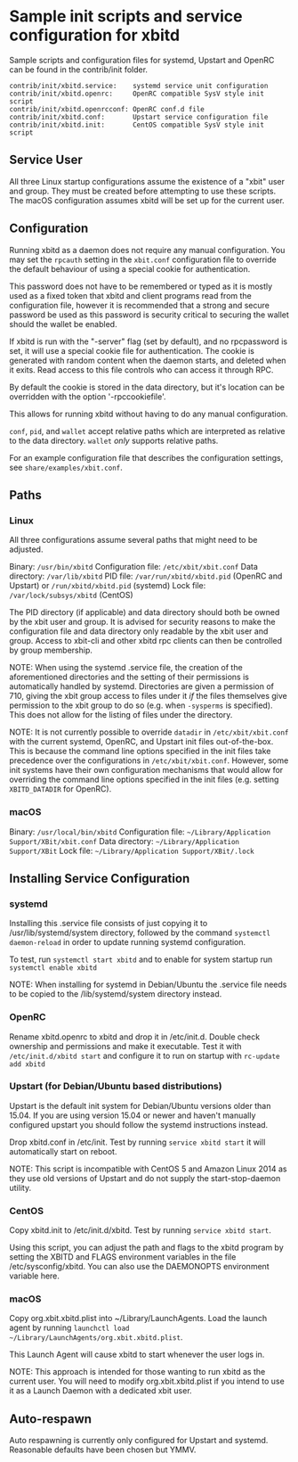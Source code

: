 Sample init scripts and service configuration for xbitd
==========================================================

Sample scripts and configuration files for systemd, Upstart and OpenRC
can be found in the contrib/init folder.

    contrib/init/xbitd.service:    systemd service unit configuration
    contrib/init/xbitd.openrc:     OpenRC compatible SysV style init script
    contrib/init/xbitd.openrcconf: OpenRC conf.d file
    contrib/init/xbitd.conf:       Upstart service configuration file
    contrib/init/xbitd.init:       CentOS compatible SysV style init script

Service User
---------------------------------

All three Linux startup configurations assume the existence of a "xbit" user
and group.  They must be created before attempting to use these scripts.
The macOS configuration assumes xbitd will be set up for the current user.

Configuration
---------------------------------

Running xbitd as a daemon does not require any manual configuration. You may
set the `rpcauth` setting in the `xbit.conf` configuration file to override
the default behaviour of using a special cookie for authentication.

This password does not have to be remembered or typed as it is mostly used
as a fixed token that xbitd and client programs read from the configuration
file, however it is recommended that a strong and secure password be used
as this password is security critical to securing the wallet should the
wallet be enabled.

If xbitd is run with the "-server" flag (set by default), and no rpcpassword is set,
it will use a special cookie file for authentication. The cookie is generated with random
content when the daemon starts, and deleted when it exits. Read access to this file
controls who can access it through RPC.

By default the cookie is stored in the data directory, but it's location can be overridden
with the option '-rpccookiefile'.

This allows for running xbitd without having to do any manual configuration.

`conf`, `pid`, and `wallet` accept relative paths which are interpreted as
relative to the data directory. `wallet` *only* supports relative paths.

For an example configuration file that describes the configuration settings,
see `share/examples/xbit.conf`.

Paths
---------------------------------

### Linux

All three configurations assume several paths that might need to be adjusted.

Binary:              `/usr/bin/xbitd`
Configuration file:  `/etc/xbit/xbit.conf`
Data directory:      `/var/lib/xbitd`
PID file:            `/var/run/xbitd/xbitd.pid` (OpenRC and Upstart) or `/run/xbitd/xbitd.pid` (systemd)
Lock file:           `/var/lock/subsys/xbitd` (CentOS)

The PID directory (if applicable) and data directory should both be owned by the
xbit user and group. It is advised for security reasons to make the
configuration file and data directory only readable by the xbit user and
group. Access to xbit-cli and other xbitd rpc clients can then be
controlled by group membership.

NOTE: When using the systemd .service file, the creation of the aforementioned
directories and the setting of their permissions is automatically handled by
systemd. Directories are given a permission of 710, giving the xbit group
access to files under it _if_ the files themselves give permission to the
xbit group to do so (e.g. when `-sysperms` is specified). This does not allow
for the listing of files under the directory.

NOTE: It is not currently possible to override `datadir` in
`/etc/xbit/xbit.conf` with the current systemd, OpenRC, and Upstart init
files out-of-the-box. This is because the command line options specified in the
init files take precedence over the configurations in
`/etc/xbit/xbit.conf`. However, some init systems have their own
configuration mechanisms that would allow for overriding the command line
options specified in the init files (e.g. setting `XBITD_DATADIR` for
OpenRC).

### macOS

Binary:              `/usr/local/bin/xbitd`
Configuration file:  `~/Library/Application Support/XBit/xbit.conf`
Data directory:      `~/Library/Application Support/XBit`
Lock file:           `~/Library/Application Support/XBit/.lock`

Installing Service Configuration
-----------------------------------

### systemd

Installing this .service file consists of just copying it to
/usr/lib/systemd/system directory, followed by the command
`systemctl daemon-reload` in order to update running systemd configuration.

To test, run `systemctl start xbitd` and to enable for system startup run
`systemctl enable xbitd`

NOTE: When installing for systemd in Debian/Ubuntu the .service file needs to be copied to the /lib/systemd/system directory instead.

### OpenRC

Rename xbitd.openrc to xbitd and drop it in /etc/init.d.  Double
check ownership and permissions and make it executable.  Test it with
`/etc/init.d/xbitd start` and configure it to run on startup with
`rc-update add xbitd`

### Upstart (for Debian/Ubuntu based distributions)

Upstart is the default init system for Debian/Ubuntu versions older than 15.04. If you are using version 15.04 or newer and haven't manually configured upstart you should follow the systemd instructions instead.

Drop xbitd.conf in /etc/init.  Test by running `service xbitd start`
it will automatically start on reboot.

NOTE: This script is incompatible with CentOS 5 and Amazon Linux 2014 as they
use old versions of Upstart and do not supply the start-stop-daemon utility.

### CentOS

Copy xbitd.init to /etc/init.d/xbitd. Test by running `service xbitd start`.

Using this script, you can adjust the path and flags to the xbitd program by
setting the XBITD and FLAGS environment variables in the file
/etc/sysconfig/xbitd. You can also use the DAEMONOPTS environment variable here.

### macOS

Copy org.xbit.xbitd.plist into ~/Library/LaunchAgents. Load the launch agent by
running `launchctl load ~/Library/LaunchAgents/org.xbit.xbitd.plist`.

This Launch Agent will cause xbitd to start whenever the user logs in.

NOTE: This approach is intended for those wanting to run xbitd as the current user.
You will need to modify org.xbit.xbitd.plist if you intend to use it as a
Launch Daemon with a dedicated xbit user.

Auto-respawn
-----------------------------------

Auto respawning is currently only configured for Upstart and systemd.
Reasonable defaults have been chosen but YMMV.
